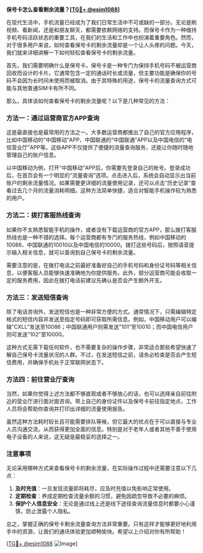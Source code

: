 **保号卡怎么查看剩余流量？[[TG💪+ @esim1088](https://t.me/s/esim1088)]**

在现代生活中，手机流量已经成为了我们日常生活中不可或缺的一部分。无论是刷视频、看新闻，还是和朋友聊天，都需要依赖网络的支持。而保号卡作为一种维持手机号码活跃状态的重要工具，在我们的生活和工作中也扮演着重要角色。然而，对于很多用户来说，如何查看保号卡的剩余流量却是一个让人头疼的问题。今天，我们就来详细讲解一下如何轻松查看保号卡的剩余流量。

首先，我们需要明确什么是保号卡。保号卡是一种专门为保持手机号码不被运营商回收而设计的卡片。它通常包含一定的通话时长或流量，但主要功能是确保你的号码不会因为长时间未使用而被取消。由于其特殊的用途，保号卡的流量查询方式可能与其他普通SIM卡有所不同。

那么，具体该如何查看保号卡的剩余流量呢？以下是几种常见的方法：

### 方法一：通过运营商官方APP查询

这是最直接也是最常用的方法之一。大多数运营商都推出了自己的官方应用程序，比如中国移动的“中国移动”APP、中国联通的“中国联通”APP以及中国电信的“电信营业厅”APP等。这些APP不仅提供了便捷的流量查询服务，还能让你随时随地管理自己的账户信息。

以中国移动为例，打开“中国移动”APP后，你需要先登录自己的账号。登录成功后，在首页会有一个明显的“流量查询”选项。点击进入后，系统会自动显示出当前账户的剩余流量情况。如果需要更详细的流量使用记录，还可以点击“历史记录”查看过去几个月的流量消耗明细。这种方法简单快捷，适合对智能手机操作较为熟悉的用户。

### 方法二：拨打客服热线查询

如果你不太熟悉智能手机的操作，或者没有下载运营商的官方APP，那么拨打客服热线也是一种不错的选择。每个运营商都有专门的服务热线，例如中国移动的10086、中国联通的10010以及中国电信的10000。拨打这些号码后，按照语音提示输入相关信息，就可以查询到自己保号卡的剩余流量。

需要注意的是，在拨打电话之前最好准备好自己的手机号码和身份证号码等相关信息，以便客服人员能够快速准确地为你提供服务。此外，部分运营商可能会收取一定的服务费用，因此在拨打电话前建议先确认是否会产生额外开支。

### 方法三：发送短信查询

除了电话咨询外，发送短信也是一种非常方便的方式。通常情况下，只需编辑特定格式的短信内容并发送至指定号码即可获取所需信息。例如，中国移动用户可以编辑“CXLL”发送至10086；中国联通用户则需发送“101”至10010；而中国电信用户则可发送“102”至10000。

这种方式无需下载任何软件，也不需要复杂的操作步骤，非常适合那些希望快速了解自己保号卡流量状况的人群。不过，在发送短信之前，请务必检查是否会产生短信费用，并确保手机处于正常联网状态下。

### 方法四：前往营业厅查询

当然，如果你觉得上述方法都不够直观或者不够放心的话，也可以选择亲自前往附近的营业厅进行面对面咨询。带上自己的身份证件以及保号卡前往指定地点，工作人员将会帮助你查询并打印出详细的流量使用报告。

虽然这种方法耗时较长且可能需要排队等候，但它最大的优点在于可以直接与专业人员沟通交流，从而获得更加全面的信息。特别是对于老年人或者其他不善于使用电子设备的人来说，这无疑是最稳妥的选择之一。

### 注意事项

无论采用哪种方式来查看保号卡的剩余流量，在实际操作过程中还需要注意以下几点：

1. **及时充值**：一旦发现流量即将耗尽，应及时充值以免影响正常使用。
2. **定期检查**：养成定期检查流量余额的习惯，避免因疏忽导致不必要的麻烦。
3. **保护个人信息安全**：无论是通过线上还是线下途径查询流量信息时都要小心谨慎，防止泄露个人隐私。

总之，掌握正确的保号卡剩余流量查询方法非常重要。只有这样才能够更好地利用手中的资源，让我们的通讯体验更加顺畅愉快。希望以上介绍对你有所帮助！

[[TG💪+ @esim1088](https://t.me/s/esim1088) ![Image](https://i.postimg.cc/4NQfJmqS/Snipaste-2025-05-13-00-14-12.png)]